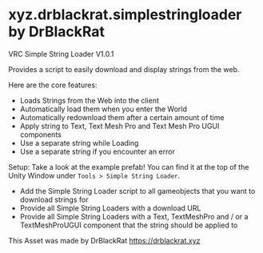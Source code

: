 # xyz.drblackrat.simplestringloader by DrBlackRat

VRC Simple String Loader V1.0.1

Provides a script to easily download and display strings from the web.

Here are the core features:
- Loads Strings from the Web into the client
- Automatically load them when you enter the World
- Automatically redownload them after a certain amount of time
- Apply string to Text, Text Mesh Pro and Text Mesh Pro UGUI components
- Use a separate string while Loading
- Use a separate string if you encounter an error

Setup:
Take a look at the example prefab! You can find it at the top of the Unity Window under `Tools > Simple String Loader`.
- Add the Simple String Loader script to all gameobjects that you want to download strings for
- Provide all Simple String Loaders with a download URL
- Provide all Simple String Loaders with a Text, TextMeshPro and / or a TextMeshProUGUI component that the string should be applied to

This Asset was made by DrBlackRat
https://drblackrat.xyz